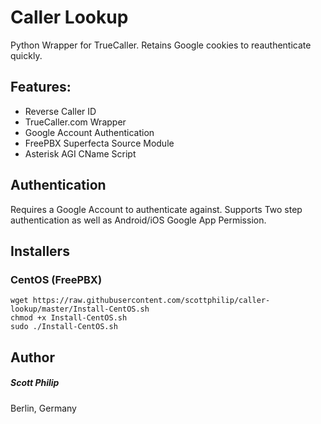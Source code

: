 # Caller Lookup

Python Wrapper for TrueCaller.  Retains Google cookies to reauthenticate quickly.

## Features:

 * Reverse Caller ID
 * TrueCaller.com Wrapper 
 * Google Account Authentication
 * FreePBX Superfecta Source Module 
 * Asterisk AGI CName Script 

## Authentication
Requires a Google Account to authenticate against.  Supports Two step authentication as well as Android/iOS Google App Permission.

## Installers

### CentOS (FreePBX)

```
wget https://raw.githubusercontent.com/scottphilip/caller-lookup/master/Install-CentOS.sh
chmod +x Install-CentOS.sh
sudo ./Install-CentOS.sh
```

## Author
##### Scott Philip 
Berlin, Germany

